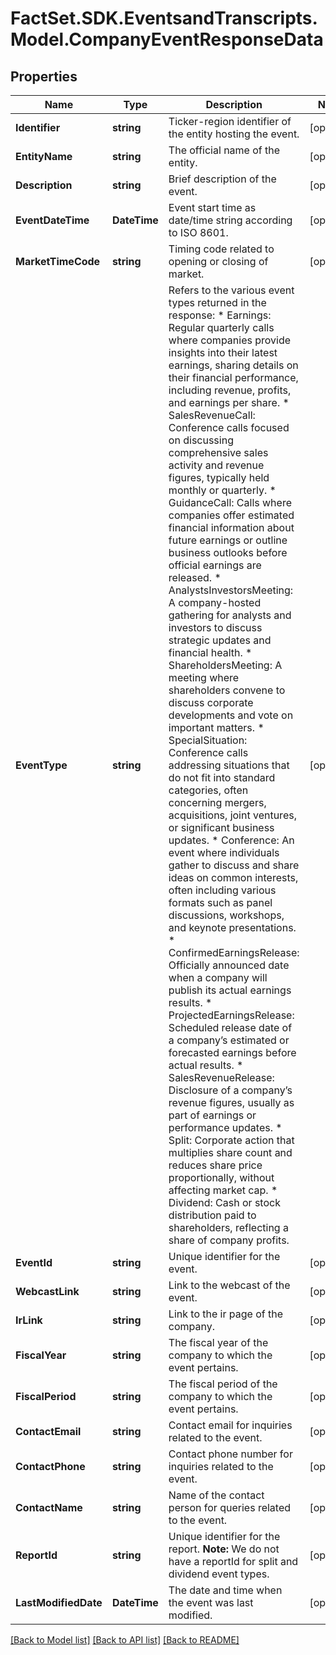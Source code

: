 # FactSet.SDK.EventsandTranscripts.Model.CompanyEventResponseData

## Properties

Name | Type | Description | Notes
------------ | ------------- | ------------- | -------------
**Identifier** | **string** | Ticker-region identifier of the entity hosting the event. | [optional] 
**EntityName** | **string** | The official name of the entity. | [optional] 
**Description** | **string** | Brief description of the event. | [optional] 
**EventDateTime** | **DateTime** | Event start time as date/time string according to ISO 8601. | [optional] 
**MarketTimeCode** | **string** | Timing code related to opening or closing of market. | [optional] 
**EventType** | **string** | Refers to the various event types returned in the response:    * Earnings: Regular quarterly calls where companies provide insights into their latest earnings, sharing details on their financial performance, including revenue, profits, and earnings per share.    * SalesRevenueCall: Conference calls focused on discussing comprehensive sales activity and revenue figures, typically held monthly or quarterly.    * GuidanceCall: Calls where companies offer estimated financial information about future earnings or outline business outlooks before official earnings are released.    * AnalystsInvestorsMeeting: A company-hosted gathering for analysts and investors to discuss strategic updates and financial health.    * ShareholdersMeeting: A meeting where shareholders convene to discuss corporate developments and vote on important matters.    * SpecialSituation: Conference calls addressing situations that do not fit into standard categories, often concerning mergers, acquisitions, joint ventures, or significant business updates.    * Conference: An event where individuals gather to discuss and share ideas on common interests, often including various formats such as panel discussions, workshops, and keynote presentations.    * ConfirmedEarningsRelease: Officially announced date when a company will publish its actual earnings results.    * ProjectedEarningsRelease:  Scheduled release date of a company’s estimated or forecasted earnings before actual results.    * SalesRevenueRelease: Disclosure of a company’s revenue figures, usually as part of earnings or performance updates.    * Split: Corporate action that multiplies share count and reduces share price proportionally, without affecting market cap.    * Dividend: Cash or stock distribution paid to shareholders, reflecting a share of company profits. | [optional] 
**EventId** | **string** | Unique identifier for the event. | [optional] 
**WebcastLink** | **string** | Link to the webcast of the event. | [optional] 
**IrLink** | **string** | Link to the ir page of the company. | [optional] 
**FiscalYear** | **string** | The fiscal year of the company to which the event pertains. | [optional] 
**FiscalPeriod** | **string** | The fiscal period of the company to which the event pertains. | [optional] 
**ContactEmail** | **string** | Contact email for inquiries related to the event. | [optional] 
**ContactPhone** | **string** | Contact phone number for inquiries related to the event. | [optional] 
**ContactName** | **string** | Name of the contact person for queries related to the event. | [optional] 
**ReportId** | **string** | Unique identifier for the report.    **Note:** We do not have a reportId for split and dividend event types.  | [optional] 
**LastModifiedDate** | **DateTime** | The date and time when the event was last modified. | [optional] 

[[Back to Model list]](../README.md#documentation-for-models) [[Back to API list]](../README.md#documentation-for-api-endpoints) [[Back to README]](../README.md)

